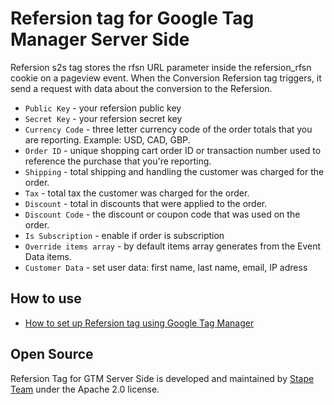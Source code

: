 # Refersion tag for Google Tag Manager Server Side

Refersion s2s tag stores the rfsn URL parameter inside the refersion_rfsn cookie on a pageview event. When the Conversion Refersion tag triggers, it send a request with data about the conversion to the Refersion.

- `Public Key` - your refersion public key
- `Secret Key` - your refersion secret key
- `Currency Code` - three letter currency code of the order totals that you are reporting. Example: USD, CAD, GBP.
- `Order ID` - unique shopping cart order ID or transaction number used to reference the purchase that you're reporting.
- `Shipping` - total shipping and handling the customer was charged for the order.
- `Tax` - total tax the customer was charged for the order.
- `Discount` - total in discounts that were applied to the order.
- `Discount Code` - the discount or coupon code that was used on the order.
- `Is Subscription` - enable if order is subscription
- `Override items array` - by default items array generates from the Event Data items.
- `Customer Data` - set user data: first name, last name, email, IP adress

## How to use

- [How to set up Refersion tag using Google Tag Manager](https://stape.io/blog/how-to-set-up-refersion-tag-using-google-tag-manager)

## Open Source

Refersion Tag for GTM Server Side is developed and maintained by [Stape Team](https://stape.io/) under the Apache 2.0 license.
